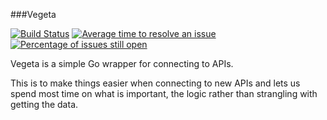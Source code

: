 ###Vegeta

[![Build Status](https://travis-ci.org/logzer0/vegeta.svg?branch=master)](https://travis-ci.org/logzer0/vegeta) [![Average time to resolve an issue](http://isitmaintained.com/badge/resolution/logzer0/vegeta.svg)](http://isitmaintained.com/project/logzer0/vegeta "Average time to resolve an issue") [![Percentage of issues still open](http://isitmaintained.com/badge/open/logzer0/vegeta.svg)](http://isitmaintained.com/project/logzer0/vegeta "Percentage of issues still open")

Vegeta is a simple Go wrapper for connecting to APIs.

This is to make things easier when connecting to new APIs and lets us spend most time on what is important, the logic rather than strangling with getting the data.
